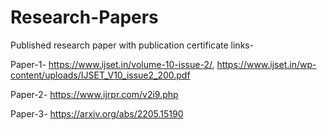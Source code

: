 # Research-Papers
Published research paper with publication certificate links-

Paper-1- https://www.ijset.in/volume-10-issue-2/, https://www.ijset.in/wp-content/uploads/IJSET_V10_issue2_200.pdf

Paper-2- https://www.ijrpr.com/v2i9.php

Paper-3- https://arxiv.org/abs/2205.15190

